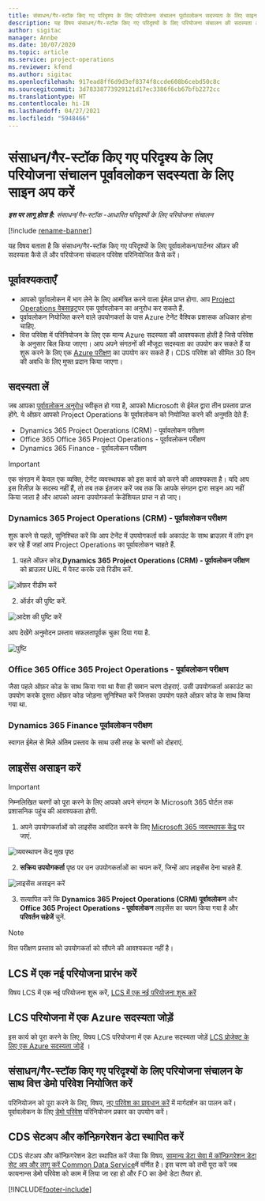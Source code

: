 ```yaml
---
title: संसाधन/गैर-स्टॉक किए गए परिदृश्य के लिए परियोजना संचालन पूर्वावलोकन सदस्यता के लिए साइन अप करें
description: यह विषय संसाधन/गैर-स्टॉक किए गए परिदृश्यों के लिए परियोजना संचालन की सदस्यता और परिनियोजित कैसे करना है, की जानकारी देता है।
author: sigitac
manager: Annbe
ms.date: 10/07/2020
ms.topic: article
ms.service: project-operations
ms.reviewer: kfend
ms.author: sigitac
ms.openlocfilehash: 917ead8ff6d9d3ef8374f8ccde608b6cebd50c8c
ms.sourcegitcommit: 3d78338773929121d17ec3386f6cb67bfb2272cc
ms.translationtype: HT
ms.contentlocale: hi-IN
ms.lasthandoff: 04/27/2021
ms.locfileid: "5948466"
---
```

# <a name="sign-up-for-project-operations-preview-subscriptions-for-resource-non-stocked-scenarios"></a>संसाधन/गैर-स्टॉक किए गए परिदृश्य के लिए परियोजना संचालन पूर्वावलोकन सदस्यता के लिए साइन अप करें

_**इस पर लागू होता है:** संसाधन/गैर-स्टॉक -आधारित परिदृश्यों के लिए परियोजना संचालन_

[!include [rename-banner](~/includes/cc-data-platform-banner.md)]

यह विषय बताता है कि संसाधन/गैर-स्टॉक किए गए परिदृश्यों के लिए पूर्वावलोकन/पार्टनर ऑफ़र की सदस्यता कैसे लें और परियोजना संचालन परिवेश परिनियोजित कैसे करें।

## <a name="prerequisites"></a>पूर्वावश्यकताएँ

- आपको पूर्वावलोकन में भाग लेने के लिए आमंत्रित करने वाला ईमेल प्राप्त होगा. आप [Project Operations वेबसाइट](https://dynamics.microsoft.com/en-us/project-operations/overview/)पर एक पूर्वावलोकन का अनुरोध कर सकते हैं.
- पूर्वावलोकन नियोजित करने वाले उपयोगकर्ता के पास Azure टेनेंट वैश्विक प्रशासक अधिकार होना चाहिए.
- वित्त परिवेश में परिनियोजन के लिए एक मान्य Azure सदस्यता की आवश्यकता होती है जिसे परिवेश के अनुसार बिल किया जाएगा। आप अपने संगठनों की मौजूदा सदस्यता का उपयोग कर सकते हैं या शुरू करने के लिए एक [Azure परीक्षण](https://azure.microsoft.com/en-us/free/) का उपयोग कर सकते हैं। CDS परिवेश को सीमित 30 दिन की अवधि के लिए मुफ्त प्रदान किया जाएगा।

## <a name="subscribe"></a>सदस्यता लें

जब आपका [पूर्वावलोकन अनुरोध](https://forms.office.com/FormsPro/Pages/ResponsePage.aspx?id=v4j5cvGGr0GRqy180BHbR56j8lZs0FdAvwT75_WNFyxUMkRDV1NYQU5TNjE2VjhKOVBUNVg2R0s1NC4u) स्वीकृत हो गया है, आपको Microsoft से ईमेल द्वारा तीन प्रस्ताव प्राप्त होंगे. ये ऑफ़र आपको Project Operations के पूर्वावलोकन को नियोजित करने की अनुमति देते हैं:

- Dynamics 365 Project Operations (CRM) - पूर्वावलोकन परीक्षण
- Office 365 Office 365 Project Operations - पूर्वावलोकन परीक्षण
- Dynamics 365 Finance - पूर्वावलोकन परीक्षण

> [!IMPORTANT]
> एक संगठन में केवल एक व्यक्ति, टेनेंट व्यवस्थापक को इस कार्य को करने की आवश्यकता है। यदि आप इस रिलीज़ के सदस्य नहीं हैं, तो तब तक इंतजार करें जब तक कि आपके संगठन द्वारा साइन अप नहीं किया जाता है और आपको अपना उपयोगकर्ता क्रेडेंशियल प्राप्त न हो जाए।

### <a name="dynamics-365-project-operations-crm---preview-trial"></a>Dynamics 365 Project Operations (CRM) - पूर्वावलोकन परीक्षण 

शुरू करने से पहले, सुनिश्चित करें कि आप टेनेंट में उपयोगकर्ता वर्क अकाउंट के साथ ब्राउज़र में लॉग इन कर रहे हैं जहां आप Project Operations का पूर्वावलोकन चाहते हैं.

1. पहले ऑफ़र कोड,**Dynamics 365 Project Operations (CRM) - पूर्वावलोकन परीक्षण** को ब्राउज़र URL में पेस्ट करके उसे रिडीम करें.

![ऑफ़र रीडीम करें](./media/16RedeemFirstOfferNew.png)

2. ऑर्डर की पुष्टि करें.

![आदेश की पुष्टि करें](./media/17ConfirmOrderNew.png)

आप देखेंगे अनुमोदन प्रस्ताव सफलतापूर्वक चुका दिया गया है.

![पुष्टि](./media/18OrderConfirmationNew.png)

### <a name="office-365-project-operations---preview-trial"></a>Office 365 Office 365 Project Operations - पूर्वावलोकन परीक्षण

जैसा पहले ऑफ़र कोड के साथ किया गया था वैसा ही समान चरण दोहराएं. उसी उपयोगकर्ता अकाउंट का उपयोग करके दूसरा ऑफ़र कोड जोड़ना सुनिश्चित करें जिसका उपयोग पहले ऑफ़र कोड के साथ किया गया था.

### <a name="dynamics-365-finance-preview-trial"></a>Dynamics 365 Finance पूर्वावलोकन परीक्षण

स्वागत ईमेल से मिले अंतिम प्रस्ताव के साथ उसी तरह के चरणों को दोहराएं.

## <a name="assign-licenses"></a>लाइसेंस असाइन करें

> [!IMPORTANT]
> निम्नलिखित चरणों को पूरा करने के लिए आपको अपने संगठन के Microsoft 365 पोर्टल तक प्रशासनिक पहुंच की आवश्यकता होगी.

1. अपने उपयोगकर्ताओं को लाइसेंस आवंटित करने के लिए [Microsoft 365 व्यवस्थापक केंद्र](https://portal.office.com/) पर जाएं.

![व्यवस्थापन केंद्र मुख पृष्ठ](./media/14AdminPortal.png)

2. **सक्रिय उपयोगकर्ता** पृष्ठ पर उन उपयोगकर्ताओं का चयन करें, जिन्हें आप लाइसेंस देना चाहते हैं.

![लाइसेंस असाइन करें](./media/15AssignLicenses.png)

3. सत्यापित करें कि **Dynamics 365 Project Operations (CRM) पूर्वावलोकन** और **Office 365 Project Operations - पूर्वावलोकन** लाइसेंस का चयन किया गया है और **परिवर्तन सहेजें** चुनें.

> [!NOTE]
> वित्त परीक्षण प्रस्ताव को उपयोगकर्ता को सौंपने की आवश्यकता नहीं है।

## <a name="start-a-new-project-in-lcs"></a>LCS में एक नई परियोजना प्रारंभ करें

विषय LCS में एक नई परियोजना शुरू करें, [LCS में एक नई परियोजना शुरू करें](create-lcs-project.md)

## <a name="add-an-azure-subscription-to-an-lcs-project"></a>LCS परियोजना में एक Azure सदस्यता जोड़ें

इस कार्य को पूरा करने के लिए, विषय LCS परियोजना में एक Azure सदस्यता जोड़ें [LCS प्रोजेक्ट के लिए एक Azure सदस्यता जोड़ें](resource-add-azure-subscription-lcs-project.md) ।

## <a name="deploy-finance-demo-environment-with-project-operations-for-resourcenon-stocked-scenarios"></a>संसाधन/गैर-स्टॉक किए गए परिदृश्यों के लिए परियोजना संचालन के साथ वित्त डेमो परिवेश नियोजित करें

परिनियोजन को पूरा करने के लिए, विषय, [नए परिवेश का प्रावधान करें](resource-provision-new-environment.md) में मार्गदर्शन का पालन करें। पूर्वावलोकन के लिए [डेमो परिवेश](/dynamics365/fin-ops-core/dev-itpro/deployment/deploy-demo-environment) परिनियोजन प्रकार का उपयोग करें। 

## <a name="install-cds-setup-and-configuration-data"></a>CDS सेटअप और कॉन्फ़िगरेशन डेटा स्थापित करें

CDS सेटअप और कॉन्फ़िगरेशन डेटा स्थापित करें जैसा कि विषय, [सामान्य डेटा सेवा में कॉन्फ़िगरेशन डेटा सेट अप और लागू करें Common Data Service](resource-apply-pro-setup-config-data.md)में वर्णित है।
इस चरण को तभी पूरा करें जब फायनान्स डेमो परिवेश को काम में लिया जा रहा हो और FO का डेमो डेटा तैयार हो.


[!INCLUDE[footer-include](../includes/footer-banner.md)]